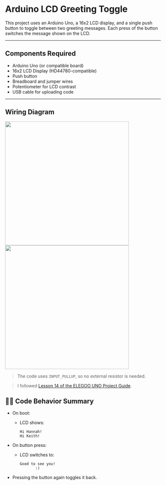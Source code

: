 # Arduino LCD Greeting Toggle

This project uses an Arduino Uno, a 16x2 LCD display, and a single push button to toggle between two greeting messages. Each press of the button switches the message shown on the LCD.

---

## Components Required

- Arduino Uno (or compatible board)
- 16x2 LCD Display (HD44780-compatible)
- Push button
- Breadboard and jumper wires
- Potentiometer for LCD contrast
- USB cable for uploading code

---
## Wiring Diagram

<img src="https://github.com/user-attachments/assets/4d2bec95-6879-4221-a143-bcc06766b31a" width="400"/>

<img src="https://github.com/user-attachments/assets/7395c050-500b-4bca-9340-3b7143dc2d53" width="400"/>



> The code uses `INPUT_PULLUP`, so no external resistor is needed.

> I followed [Lesson 14 of the ELEGOO UNO Project Guide](https://www.elegoo.com/blogs/arduino-projects/elegoo-uno-project-super-starter-kit-tutorial?srsltid=AfmBOopGCiOi5mwlfzS42JY0FJHKfVvcF-TU_g2O6mA4O-12nJ2bwIF7).



## 🧑‍💻 Code Behavior Summary

- On boot:
  - LCD shows:
    ```
    Hi Hannah!
    Hi Keith!
    ```

- On button press:
  - LCD switches to:
    ```
    Good to see you!
           :)
    ```

- Pressing the button again toggles it back. 




